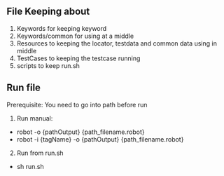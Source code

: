 ## File Keeping about
1. Keywords for keeping keyword
2. Keywords/common for using at a middle
3. Resources to keeping the locator, testdata and common data using in middle
4. TestCases to keeping the testcase running
5. scripts to keep run.sh

## Run file
Prerequisite: You need to go into path before run
1. Run manual: 
  - robot -o {pathOutput} {path_filename.robot}
  - robot -i {tagName} -o {pathOutput} {path_filename.robot}
2. Run from run.sh
  - sh run.sh
